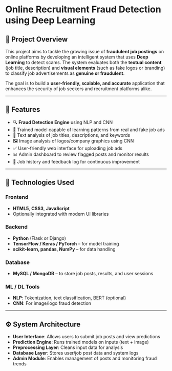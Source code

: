 # Online Recruitment Fraud Detection using Deep Learning

## 📌 Project Overview

This project aims to tackle the growing issue of **fraudulent job postings** on online platforms by developing an intelligent system that uses **Deep Learning** to detect scams. The system evaluates both the **textual content** (job title, description) and **visual elements** (such as fake logos or branding) to classify job advertisements as **genuine or fraudulent**.

The goal is to build a **user-friendly, scalable, and accurate** application that enhances the security of job seekers and recruitment platforms alike.

---

## 🚀 Features

- 🔍 **Fraud Detection Engine** using NLP and CNN
- 🧠 Trained model capable of learning patterns from real and fake job ads
- 📄 Text analysis of job titles, descriptions, and keywords
- 🖼️ Image analysis of logos/company graphics using CNN
- ✅ User-friendly web interface for uploading job ads
- 📊 Admin dashboard to review flagged posts and monitor results
- 📁 Job history and feedback log for continuous improvement

---

## 🧠 Technologies Used

### Frontend
- **HTML5**, **CSS3**, **JavaScript**
- Optionally integrated with  modern UI libraries

### Backend
- **Python** (Flask or Django)
- **TensorFlow / Keras / PyTorch** – for model training
- **scikit-learn, pandas, NumPy** – for data handling

### Database
- **MySQL / MongoDB** – to store job posts, results, and user sessions

### ML / DL Tools
- **NLP**: Tokenization, text classification, BERT (optional)
- **CNN**: For image/logo fraud detection

---

## ⚙️ System Architecture

- **User Interface**: Allows users to submit job posts and view predictions
- **Prediction Engine**: Runs trained models on inputs (text + image)
- **Preprocessing Layer**: Cleans input data for analysis
- **Database Layer**: Stores user/job post data and system logs
- **Admin Module**: Enables management of posts and monitoring fraud trends



